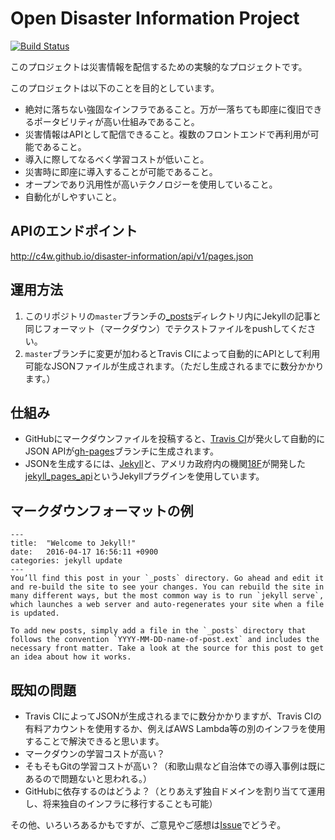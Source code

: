# Open Disaster Information Project

[![Build Status](https://travis-ci.org/c4w/disaster-information.svg?branch=master)](https://travis-ci.org/c4w/disaster-information)

このプロジェクトは災害情報を配信するための実験的なプロジェクトです。

このプロジェクトは以下のことを目的としています。

* 絶対に落ちない強固なインフラであること。万が一落ちても即座に復旧できるポータビリティが高い仕組みであること。
* 災害情報はAPIとして配信できること。複数のフロントエンドで再利用が可能であること。
* 導入に際してなるべく学習コストが低いこと。
* 災害時に即座に導入することが可能であること。
* オープンであり汎用性が高いテクノロジーを使用していること。
* 自動化がしやすいこと。

## APIのエンドポイント

http://c4w.github.io/disaster-information/api/v1/pages.json

## 運用方法

1. このリポジトリの`master`ブランチの[_posts](https://github.com/c4w/disaster-information/tree/master/_posts)ディレクトリ内にJekyllの記事と同じフォーマット（マークダウン）でテクストファイルをpushしてください。
2. `master`ブランチに変更が加わるとTravis CIによって自動的にAPIとして利用可能なJSONファイルが生成されます。（ただし生成されるまでに数分かかります。）

## 仕組み

* GitHubにマークダウンファイルを投稿すると、[Travis CI](https://travis-ci.org/)が発火して自動的にJSON APIが[gh-pages](https://github.com/c4w/disaster-information/tree/gh-pages)ブランチに生成されます。
* JSONを生成するには、[Jekyll](https://jekyllrb.com/)と、アメリカ政府内の機関[18F](https://18f.gsa.gov/)が開発した[jekyll_pages_api](https://github.com/18F/jekyll_pages_api)というJekyllプラグインを使用しています。

## マークダウンフォーマットの例

```
---
title:  "Welcome to Jekyll!"
date:   2016-04-17 16:56:11 +0900
categories: jekyll update
---
You’ll find this post in your `_posts` directory. Go ahead and edit it and re-build the site to see your changes. You can rebuild the site in many different ways, but the most common way is to run `jekyll serve`, which launches a web server and auto-regenerates your site when a file is updated.

To add new posts, simply add a file in the `_posts` directory that follows the convention `YYYY-MM-DD-name-of-post.ext` and includes the necessary front matter. Take a look at the source for this post to get an idea about how it works.
```

## 既知の問題

* Travis CIによってJSONが生成されるまでに数分かかりますが、Travis CIの有料アカウントを使用するか、例えばAWS Lambda等の別のインフラを使用することで解決できると思います。
* マークダウンの学習コストが高い？
* そもそもGitの学習コストが高い？（和歌山県など自治体での導入事例は既にあるので問題ないと思われる。）
* GitHubに依存するのはどうよ？（とりあえず独自ドメインを割り当てて運用し、将来独自のインフラに移行することも可能）

その他、いろいろあるかもですが、ご意見やご感想は[Issue](https://github.com/c4w/disaster-information/issues)でどうぞ。
